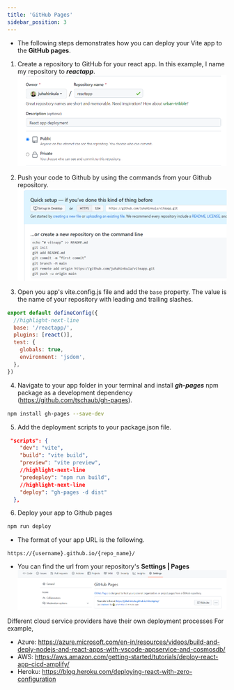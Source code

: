 ```yaml
---
title: 'GitHub Pages'
sidebar_position: 3
---
```


- The following steps demonstrates how you can deploy your Vite app to the **GitHub pages**.

1. Create a repository to GitHub for your react app. In this example, I name my repository to ***reactapp***.
![w:700](./img/newrepo2.png)

2. Push your code to Github by using the commands from your Github repository.
![w:700](./img/settings.png)

3. Open you app's vite.config.js file and add the `base` property. The value is the name of your repository with leading and trailing slashes.
```js
export default defineConfig({
  //highlight-next-line
  base: '/reactapp/',
  plugins: [react()],
  test: {
    globals: true,
    environment: 'jsdom',
  },
})

```
4. Navigate to your app folder in your terminal and install ***gh-pages*** npm package as a development dependency (https://github.com/tschaub/gh-pages).

```bash
npm install gh-pages --save-dev
```
5. Add the deployment scripts to your package.json file.
```json
 "scripts": {
    "dev": "vite",
    "build": "vite build",
    "preview": "vite preview",
    //highlight-next-line
    "predeploy": "npm run build",
    //highlight-next-line
    "deploy": "gh-pages -d dist"
  },
```
6. Deploy your app to Github pages
```bash
npm run deploy
```
- The format of your app URL is the following.

```
https://{username}.github.io/{repo_name}/
```
- You can find the url from your repository's **Settings | Pages**
![](./img/ghpages_url.png)

Different cloud service providers have their own deployment processes
For example,
- Azure:
https://azure.microsoft.com/en-in/resources/videos/build-and-deply-nodejs-and-react-apps-with-vscode-appservice-and-cosmosdb/
- AWS:
https://aws.amazon.com/getting-started/tutorials/deploy-react-app-cicd-amplify/
- Heroku:
https://blog.heroku.com/deploying-react-with-zero-configuration


